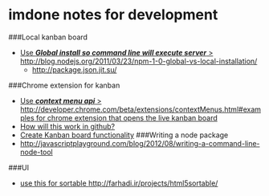 imdone notes for development
==========


###Local kanban board 
- [Use ***Global install so command line will execute server*** > <http://blog.nodejs.org/2011/03/23/npm-1-0-global-vs-local-installation/>](#doing:30)
   - <http://package.json.jit.su/>


###Chrome extension for kanban 
- [Use ***context menu api*** > <http://developer.chrome.com/beta/extensions/contextMenus.html#examples> for chrome extension that opens the live kanban board](#doing:10)
- [How will this work in github?](#doing:40)
- [Create Kanban board functionality](#doing:50)
###Writing a node package
- <http://javascriptplayground.com/blog/2012/08/writing-a-command-line-node-tool>

###UI
- [use this for sortable <http://farhadi.ir/projects/html5sortable/>](#to-do:10)





